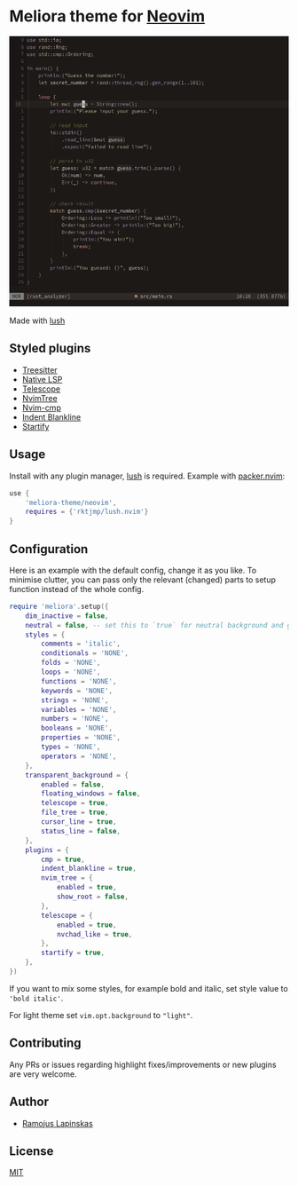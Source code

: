 # Meliora theme for [Neovim](https://github.com/neovim/neovim)
![preview](assets/preview.png)

Made with [lush](https://github.com/rktjmp/lush.nvim)

## Styled plugins
- [Treesitter](https://github.com/nvim-treesitter/nvim-treesitter)
- [Native LSP](https://github.com/neovim/nvim-lspconfig)
- [Telescope](https://github.com/nvim-telescope/telescope.nvim)
- [NvimTree](https://github.com/kyazdani42/nvim-tree.lua)
- [Nvim-cmp](https://github.com/hrsh7th/nvim-cmp)
- [Indent Blankline](https://github.com/lukas-reineke/indent-blankline.nvim)
- [Startify](https://github.com/mhinz/vim-startify)

## Usage
Install with any plugin manager, [lush](https://github.com/rktjmp/lush.nvim) is required.
Example with [packer.nvim](https://github.com/wbthomason/packer.nvim):
```lua
use {
    'meliora-theme/neovim',
    requires = {'rktjmp/lush.nvim'}
}
```

## Configuration
Here is an example with the default config, change it as you like. To minimise clutter, you can pass only the relevant (changed) parts to setup function instead of the whole config.

```lua
require 'meliora'.setup({
    dim_inactive = false,
    neutral = false, -- set this to `true` for neutral background and greys.
    styles = {
        comments = 'italic',
        conditionals = 'NONE',
        folds = 'NONE',
        loops = 'NONE',
        functions = 'NONE',
        keywords = 'NONE',
        strings = 'NONE',
        variables = 'NONE',
        numbers = 'NONE',
        booleans = 'NONE',
        properties = 'NONE',
        types = 'NONE',
        operators = 'NONE',
    },
    transparent_background = {
        enabled = false,
        floating_windows = false,
        telescope = true,
        file_tree = true,
        cursor_line = true,
        status_line = false,
    },
    plugins = {
        cmp = true,
        indent_blankline = true,
        nvim_tree = {
            enabled = true,
            show_root = false,
        },
        telescope = {
            enabled = true,
            nvchad_like = true,
        },
        startify = true,
    },
})
```
If you want to mix some styles, for example bold and italic, set style value to `'bold italic'`.

For light theme set `vim.opt.background` to `"light"`.

## Contributing
Any PRs or issues regarding highlight fixes/improvements or new plugins are very welcome.

## Author
- [Ramojus Lapinskas](https://github.com/ramojus)

## License
[MIT](./LICENSE)
